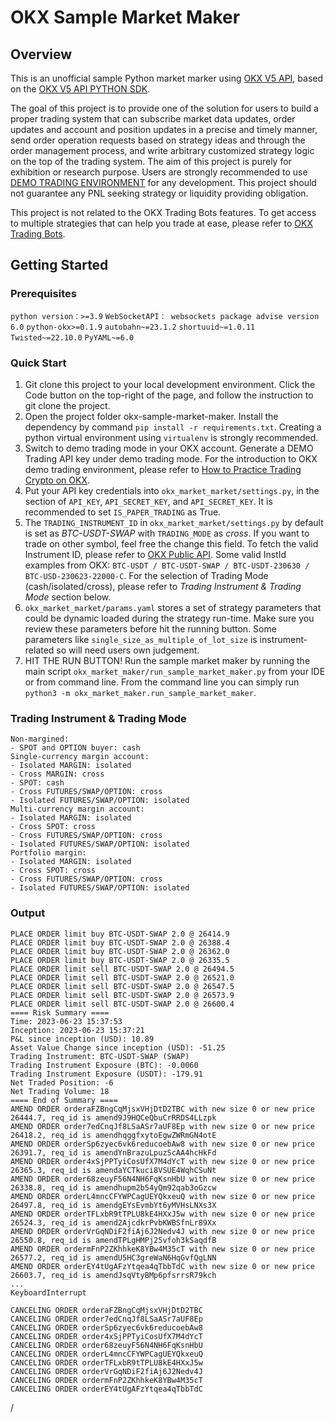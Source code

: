 # OKX Sample Market Maker

## Overview
This is an unofficial sample Python market marker using [OKX V5 API](https://www.okx.com/docs-v5/en/#overview), based on the [OKX V5 API PYTHON SDK](https://github.com/okxapi/python-okx).

The goal of this project is to provide one of the solution for users to build a proper trading system that can subscribe market data updates, order updates and account and position updates in a precise and timely manner, send order operation requests based on strategy ideas and through the order management process, and write arbitrary customized strategy logic on the top of the trading system. The aim of this project is purely for exhibition or research purpose. Users are strongly recommended to use [DEMO TRADING ENVIRONMENT](https://www.okx.com/docs-v5/en/#overview-demo-trading-services) for any development. This project should not guarantee any PNL seeking strategy or liquidity providing obligation. 

This project is not related to the OKX Trading Bots features. To get access to multiple strategies that can help you trade at ease, please refer to [OKX Trading Bots](https://www.okx.com/trading-bot).

## Getting Started
### Prerequisites
```python version：>=3.9```
```WebSocketAPI： websockets package advise version 6.0```
```python-okx>=0.1.9```
```autobahn~=23.1.2```
```shortuuid~=1.0.11```
```Twisted~=22.10.0```
```PyYAML~=6.0```

### Quick Start
1. Git clone this project to your local development environment. Click the Code button on the top-right of the page, and follow the instruction to git clone the project.
2. Open the project folder okx-sample-market-maker. Install the dependency by command ```pip install -r requirements.txt```. Creating a python virtual environment using ```virtualenv``` is strongly recommended.
3. Switch to demo trading mode in your OKX account. Generate a DEMO Trading API key under demo trading mode. For the introduction to OKX demo trading environment, please refer to [How to Practice Trading Crypto on OKX](https://www.okx.com/learn/how-to-practice-trading-crypto-on-okx-with-demo-trading).
4. Put your API key credentials into ```okx_market_market/settings.py```, in the section of  ```API_KEY```, ```API_SECRET_KEY```, and ```API_SECRET_KEY```. It is recommended to set ```IS_PAPER_TRADING```  as True.
5. The ```TRADING_INSTRUMENT_ID``` in ```okx_market_market/settings.py``` by default is set as *BTC-USDT-SWAP* with ```TRADING_MODE``` as *cross*. If you want to trade on other symbol, feel free the change this field. To fetch the valid Instrument ID, please refer to [OKX Public API](https://www.okx.com/docs-v5/en/#rest-api-public-data-get-instruments). Some valid InstId examples from OKX: ```BTC-USDT / BTC-USDT-SWAP / BTC-USDT-230630 / BTC-USD-230623-22000-C```. For the selection of Trading Mode (cash/isolated/cross), please refer to *Trading Instrument & Trading Mode* section below.
6. ```okx_market_market/params.yaml``` stores a set of strategy parameters that could be dynamic loaded during the strategy run-time. Make sure you review these parameters before hit the running button. Some parameters like ```single_size_as_multiple_of_lot_size``` is instrument-related so will need users own judgement.
7. HIT THE RUN BUTTON! Run the sample market maker by running the main script ```okx_market_maker/run_sample_market_maker.py``` from your IDE or from command line. From the command line you can simply run ```python3 -m okx_market_maker.run_sample_market_maker```.


### Trading Instrument & Trading Mode
```Trade Mode, when placing an order, you need to specify the trade mode.
Non-margined:
- SPOT and OPTION buyer: cash
Single-currency margin account:
- Isolated MARGIN: isolated
- Cross MARGIN: cross
- SPOT: cash
- Cross FUTURES/SWAP/OPTION: cross
- Isolated FUTURES/SWAP/OPTION: isolated
Multi-currency margin account:
- Isolated MARGIN: isolated
- Cross SPOT: cross
- Cross FUTURES/SWAP/OPTION: cross
- Isolated FUTURES/SWAP/OPTION: isolated
Portfolio margin:
- Isolated MARGIN: isolated
- Cross SPOT: cross
- Cross FUTURES/SWAP/OPTION: cross
- Isolated FUTURES/SWAP/OPTION: isolated
```

### Output
```PLACE ORDER limit buy BTC-USDT-SWAP 2.0 @ 26441.4
PLACE ORDER limit buy BTC-USDT-SWAP 2.0 @ 26414.9
PLACE ORDER limit buy BTC-USDT-SWAP 2.0 @ 26388.4
PLACE ORDER limit buy BTC-USDT-SWAP 2.0 @ 26362.0
PLACE ORDER limit buy BTC-USDT-SWAP 2.0 @ 26335.5
PLACE ORDER limit sell BTC-USDT-SWAP 2.0 @ 26494.5
PLACE ORDER limit sell BTC-USDT-SWAP 2.0 @ 26521.0
PLACE ORDER limit sell BTC-USDT-SWAP 2.0 @ 26547.5
PLACE ORDER limit sell BTC-USDT-SWAP 2.0 @ 26573.9
PLACE ORDER limit sell BTC-USDT-SWAP 2.0 @ 26600.4
==== Risk Summary ====
Time: 2023-06-23 15:37:53
Inception: 2023-06-23 15:37:21
P&L since inception (USD): 10.89
Asset Value Change since inception (USD): -51.25
Trading Instrument: BTC-USDT-SWAP (SWAP)
Trading Instrument Exposure (BTC): -0.0060
Trading Instrument Exposure (USDT): -179.91
Net Traded Position: -6
Net Trading Volume: 18
==== End of Summary ====
AMEND ORDER orderaFZBngCqMjsxVHjDtD2TBC with new size 0 or new price 26444.7, req_id is amend9J9HQCeQbuCrRRDS4LLzpk
AMEND ORDER order7edCnqJf8LSaASr7aUF8Ep with new size 0 or new price 26418.2, req_id is amendhqggfxytoEgwZWRmGN4otE
AMEND ORDER orderSp6zyec6vk6reducoebAw8 with new size 0 or new price 26391.7, req_id is amendYnBrazuLpuzScAA4hcHkFd
AMEND ORDER order4xSjPPTyiCosUfX7M4dYcT with new size 0 or new price 26365.3, req_id is amendaYCTkuci8VSUE4WqhCSuNt
AMEND ORDER order68zeuyF56N4NH6FqKsnHbU with new size 0 or new price 26338.8, req_id is amendhupm2b54yQm92qab3oGzcw
AMEND ORDER orderL4mncCFYWPCagUEYQkxeuQ with new size 0 or new price 26497.8, req_id is amendgEYsEvmbYt6yMVHsLNXs3X
AMEND ORDER orderTFLxbR9tTPLU8kE4HXxJ5w with new size 0 or new price 26524.3, req_id is amend2AjcdkrPvbKWBSfnLr89Xx
AMEND ORDER orderVrGqNDiF2fiAj6J2Nedv4J with new size 0 or new price 26550.8, req_id is amendTPLgHMPj25vfoh3kSaqdfB
AMEND ORDER ordermFnP2ZKhhkeK8YBw4M35cT with new size 0 or new price 26577.2, req_id is amendU5HC3greWaN6HqGvfQgLNN
AMEND ORDER orderEY4tUgAFzYtqea4qTbbTdC with new size 0 or new price 26603.7, req_id is amendJsqVtyBMp6pfsrrsR79kch
...
KeyboardInterrupt

CANCELING ORDER orderaFZBngCqMjsxVHjDtD2TBC
CANCELING ORDER order7edCnqJf8LSaASr7aUF8Ep
CANCELING ORDER orderSp6zyec6vk6reducoebAw8
CANCELING ORDER order4xSjPPTyiCosUfX7M4dYcT
CANCELING ORDER order68zeuyF56N4NH6FqKsnHbU
CANCELING ORDER orderL4mncCFYWPCagUEYQkxeuQ
CANCELING ORDER orderTFLxbR9tTPLU8kE4HXxJ5w
CANCELING ORDER orderVrGqNDiF2fiAj6J2Nedv4J
CANCELING ORDER ordermFnP2ZKhhkeK8YBw4M35cT
CANCELING ORDER orderEY4tUgAFzYtqea4qTbbTdC
```
/